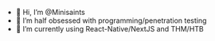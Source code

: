 - 👋 Hi, I’m @Minisaints
- 👀 I’m half obsessed with programming/penetration testing
- 🌱 I’m currently using React-Native/NextJS and THM/HTB

<!---
Minisaints/Minisaints is a ✨ special ✨ repository because its `README.md` (this file) appears on your GitHub profile.
You can click the Preview link to take a look at your changes.
--->
